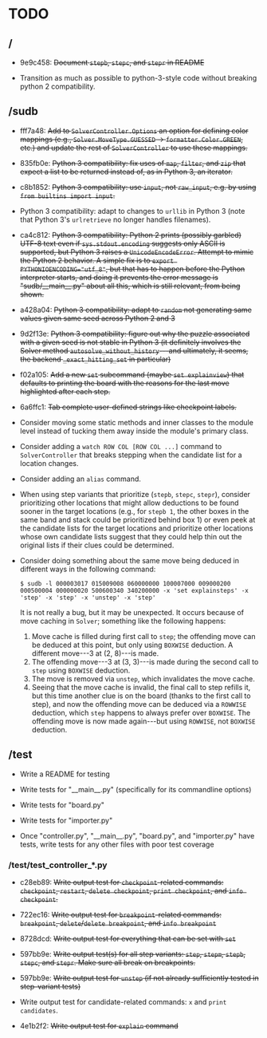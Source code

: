 TODO
====

/
-
* 9e9c458: ~~Document `stepb`, `stepc`, and `stepr` in README~~

* Transition as much as possible to python-3-style code without breaking
  python 2 compatibility.


/sudb
-----
* fff7a48: ~~Add to `SolverController.Options` an option for defining color
  mappings (e.g., `Solver.MoveType.GUESSED` -> `formatter.Color.GREEN`,
  etc.) and update the rest of `SolverController` to use these mappings.~~

* 835fb0e: ~~Python 3 compatibility: fix uses of `map`, `filter`, and `zip`
  that expect a list to be returned instead of, as in Python 3, an
  iterator.~~

* c8b1852: ~~Python 3 compatibility: use `input`, not `raw_input`, e.g. by
  using `from builtins import input`.~~

* Python 3 compatibility: adapt to changes to `urllib` in Python 3 (note
  that Python 3's `urlretrieve` no longer handles filenames).

* ca4c812: ~~Python 3 compatibility: Python 2 prints (possibly garbled)
  UTF-8 text even if `sys.stdout.encoding` suggests only ASCII is
  supported, but Python 3 raises a `UnicodeEncodeError`. Attempt to mimic
  the Python 2 behavior. A simple fix is to `export
  PYTHONIOENCODING="utf_8"`, but that has to happen before the Python
  interpreter starts, and doing it prevents the error message is
  "sudb/\_\_main\_\_.py" about all this, which is still relevant, from
  being shown.~~

* a428a04: ~~Python 3 compatibility: adapt to `random` not generating same
  values given same seed across Python 2 and 3~~

* 9d2f13e: ~~Python 3 compatibility: figure out why the puzzle associated
  with a given seed is not stable in Python 3 (it definitely involves the
  Solver method `autosolve_without_history`---and ultimately, it seems, the
  backend `_exact_hitting_set` in particular)~~

* f02a105: ~~Add a new `set` subcommand (maybe `set explainview`) that
  defaults to printing the board with the reasons for the last move
  highlighted after each step.~~

* 6a6ffc1: ~~Tab complete user-defined strings like checkpoint labels.~~

* Consider moving some static methods and inner classes to the module level
  instead of tucking them away inside the module's primary class.

* Consider adding a `watch ROW COL [ROW COL ...]` command to
  `SolverController` that breaks stepping when the candidate list for a
  location changes.

* Consider adding an `alias` command.

* When using step variants that prioritize (`stepb`, `stepc`, `stepr`),
  consider prioritizing other locations that might allow deductions to be
  found sooner in the target locations (e.g., for `stepb 1`, the other
  boxes in the same band and stack could be prioritized behind box 1) or
  even peek at the candidate lists for the target locations and prioritize
  other locations whose own candidate lists suggest that they could help
  thin out the original lists if their clues could be determined.

* Consider doing something about the same move being deduced in different
  ways in the following command:
  ```
  $ sudb -l 000003017 015009008 060000000 100007000 009000200 000500004 000000020 500600340 340200000 -x 'set explainsteps' -x 'step' -x 'step' -x 'unstep' -x 'step'
  ```
  It is not really a bug, but it may be unexpected. It occurs because of
  move caching in `Solver`; something like the following happens:
    1. Move cache is filled during first call to `step`; the offending move
       can be deduced at this point, but only using `BOXWISE` deduction. A
       different move---3 at (2, 8)---is made.
    2. The offending move---3 at (3, 3)---is made during the second call to
       `step` using `BOXWISE` deduction.
    3. The move is removed via `unstep`, which invalidates the move cache.
    4. Seeing that the move cache is invalid, the final call to step
       refills it, but this time another clue is on the board (thanks to
       the first call to step), and now the offending move can be deduced
       via a `ROWWISE` deduction, which `step` happens to always prefer
       over `BOXWISE`. The offending move is now made again---but using
       `ROWWISE`, not `BOXWISE` deduction.


/test
-----
* Write a README for testing

* Write tests for "\_\_main\_\_.py" (specifically for its commandline
  options)

* Write tests for "board.py"

* Write tests for "importer.py"

* Once "controller.py", "\_\_main\_\_.py", "board.py", and "importer.py" have
  tests, write tests for any other files with poor test coverage


### /test/test\_controller\_\*.py ###
* c28eb89: ~~Write output test for `checkpoint`-related commands:
  `checkpoint`, `restart`, `delete checkpoint`, `print checkpoint`, and
  `info checkpoint`.~~

* 722ec16: ~~Write output test for `breakpoint`-related commands:
  `breakpoint`, `delete`/`delete breakpoint`, and `info breakpoint`~~

* 8728dcd: ~~Write output test for everything that can be set with `set`~~

* 597bb9e: ~~Write output test(s) for all step variants: `step`, `stepm`,
  `stepb`, `stepc`, and `stepr`. Make sure all break on breakpoints.~~

* 597bb9e: ~~Write output test for `unstep` (if not already sufficiently
  tested in step-variant tests)~~

* Write output test for candidate-related commands: `x` and `print
  candidates`.

* 4e1b2f2: ~~Write output test for `explain` command~~
